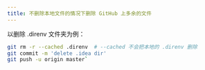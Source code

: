 ```yaml
---
title: 不删除本地文件的情况下删除 GitHub 上多余的文件
---
```

以删除 .direnv 文件夹为例：

```bash
git rm -r --cached .direnv  # --cached 不会把本地的 .direnv 删除
git commit -m 'delete .idea dir'
git push -u origin master`
```